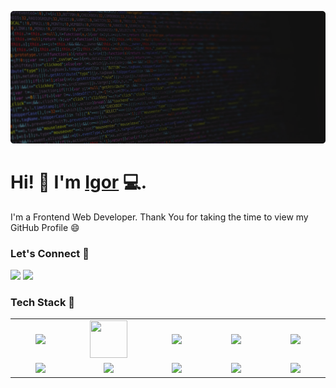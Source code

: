 ![Repository Banner](banner.png)
<!--  -->
# Hi! 👋 I'm [Igor](https://igorglisovic.com) 💻.
<!--  -->
I'm a Frontend Web Developer. Thank You for taking the time to view my GitHub
Profile :smile:
<!--  -->
### Let's Connect 🔗
[![](https://img.shields.io/badge/linkedin-%230077B5.svg?&style=for-the-badge&logo=linkedin&logoColor=white0e76a8)](https://www.linkedin.com/in/igor-glisovic/)
[![](https://img.shields.io/badge/twitter-%230077B5.svg?&style=for-the-badge&logo=twitter&logoColor=white&color=00acee)](https://twitter.com/glisovic_igor)
### Tech Stack 🔗

<table width="100">
  <tr>
    <td align="center" width="190">
      <img src="https://www.vectorlogo.zone/logos/reactjs/reactjs-ar21.svg" />
    </td>
    <td align="center" width="190">
      <img
        src="https://static-00.iconduck.com/assets.00/next-js-icon-2048x2048-5dqjgeku.png"
        width="60"
        height="60"
      />
    </td>
    <td align="center" width="190">
      <img
        src="https://github.com/abranhe/programming-languages-logos/blob/master/src/javascript/javascript.svg"
        width="50"
      />
    </td>
    <td align="center" width="190">
      <img
        src="https://www.vectorlogo.zone/logos/typescriptlang/typescriptlang-icon.svg"
        width="50"
      />
    </td>
    <td align="center" width="190">
      <img
        src="https://www.svgrepo.com/show/354431/tailwindcss-icon.svg"
        width="70"
      />
    </td>
  </tr>
  <tr>
    <td align="center" width="190">
      <img
        src="https://upload.wikimedia.org/wikipedia/commons/thumb/9/96/Sass_Logo_Color.svg/1280px-Sass_Logo_Color.svg.png"
        width="60"
      />
    </td>
    <td align="center">
      <img src="https://www.vectorlogo.zone/logos/nodejs/nodejs-ar21.svg" />
    </td>
    <td align="center">
      <img src="https://vegibit.com/wp-content/uploads/2018/05/expressjs.png" />
    </td>
    <td align="center">
      <img
        src="https://upload.wikimedia.org/wikipedia/commons/thumb/9/93/MongoDB_Logo.svg/2560px-MongoDB_Logo.svg.png"
      />
    </td>
    <td align="center">
      <img
        src="https://www.vectorlogo.zone/logos/getpostman/getpostman-icon.svg"
      />
    </td>
  </tr>
  <!-- <tr>
    <td align="center">
      <img
        src="https://upload.wikimedia.org/wikipedia/commons/thumb/3/38/HTML5_Badge.svg/600px-HTML5_Badge.svg.png"
        height="40"
        width="60"
      />
    </td>
    <td align="center">
      <img
        src="https://raw.githubusercontent.com/devicons/devicon/0d6c64dbbf311879f7d563bfc3ccf559f9ed111c/icons/css3/css3-original-wordmark.svg"
        width="60"
      />
    </td>
  </tr> -->
</table>
